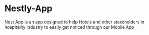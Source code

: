 # Nestly-App

Nest App is an app designed to help Hotels and other stakeholders in hospitality industry to easily get noticed through our Mobile App
